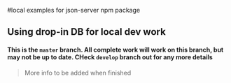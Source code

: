 #local examples for json-server npm package

## Using drop-in DB for local dev work

#### This is the `master` branch. All complete work will work on this branch, but may not be up to date. CHeck `develop` branch out for any more details

> More info to be added when finished
